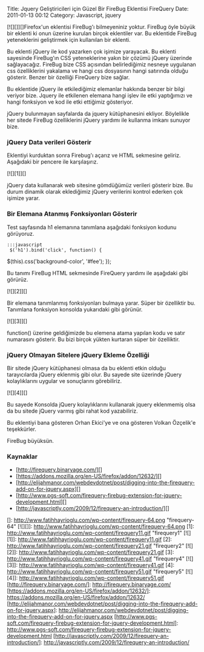Title: Jquery Geliştiricileri için Güzel Bir FireBug Eklentisi FireQuery
Date: 2011-01-13 00:12
Category: Javascript, jquery

[![][]][]Firefox'un eklentisi FireBug'ı bilmeyeniniz yoktur. FireBug
öyle büyük bir eklenti ki onun üzerine kurulan birçok eklentiler var. Bu
eklentide FireBug yeteneklerini geliştirmek için kullanılan bir eklenti.

Bu eklenti jQuery ile kod yazarken çok işimize yarayacak. Bu eklenti
sayesinde FireBug'ın CSS yeteneklerine yakın bir çözümü jQuery üzerinde
sağlayacağız. FireBug bize CSS açısından belirlediğimiz nesneye
uygulanan css özelliklerini yakalama ve hangi css dosyasının hangi
satırında olduğu gösterir. Benzer bir özelliği FireQuery bize sağlar.

Bu eklentide jQuery ile etkilediğimiz elemanlar hakkında benzer bir
bilgi veriyor bize. Jquery ile etkilenen elemana hangi işlev ile etki
yaptığımızı ve hangi fonksiyon ve kod ile etki ettiğimiz gösteriyor.

jQuery bulunmayan sayfalarda da jquery kütüphanesini ekliyor. Böylelikle
her sitede FireBug özelliklerini jQuery yardımı ile kullanma imkanı
sunuyor bize.

### jQuery Data verileri Gösterir

Eklentiyi kurduktan sonra Firebug'ı açarız ve HTML sekmesine geliriz.
Aşağıdaki bir pencere ile karşılaşırız.

[![][1]][]

jQuery data kullanarak web sitesine gömdüğümüz verileri gösterir bize.
Bu durum dinamik olarak eklediğimiz jQuery verilerini kontrol ederken
çok işimize yarar.

### Bir Elemana Atanmış Fonksiyonları Gösterir

Test sayfasında h1 elemanına tanımlana aşağıdaki fonksiyon kodunu
görüyoruz.

	:::javascript
	 $('h1').bind('click', function() {
$(this).css('background-color', '#fee'); }); 

Bu tanımı FireBug HTML sekmesinde FireQuery yardımı ile aşağıdaki gibi
görürüz.

[![][2]][]

Bir elemana tanımlanmış fonksiyonları bulmaya yarar. Süper bir
özelliktir bu. Tanımlana fonksiyon konsolda yukarıdaki gibi görünür.

[![][3]][]

function() üzerine geldiğimizde bu elemena atama yapılan kodu ve satır
numarasını gösterir. Bu bizi birçok yükten kurtaran süper bir
özelliktir.

### jQuery Olmayan Sitelere jQuery Ekleme Özelliği

Bir sitede jQuery kütüphanesi olmasa da bu eklenti etkin olduğu
tarayıcılarda jQuery eklenmiş gibi olur. Bu sayede site üzerinde jQuery
kolaylıklarını uygular ve sonuçlarını görebiliriz.

[![][4]][]

Bu sayede Konsolda jQuery kolaylıklarını kullanarak jquery eklenmemiş
olsa da bu sitede jQuery varmış gibi rahat kod yazabiliriz.

Bu eklentiyi bana gösteren Orhan Ekici'ye ve ona gösteren Volkan
Özçelik'e teşekkürler.

FireBug büyüksün.

### Kaynaklar

-   [http://firequery.binaryage.com/][]
-   [https://addons.mozilla.org/en-US/firefox/addon/12632/][]
-   [http://elijahmanor.com/webdevdotnet/post/digging-into-the-firequery-add-on-for-jquery.aspx][]
-   [http://www.pgs-soft.com/firequery-firebug-extension-for-jquery-development.html][]
-   [http://javascriptly.com/2009/12/firequery-an-introduction/][]

</p>

  []: http://www.fatihhayrioglu.com/wp-content/firequery-64.png
    "firequery-64"
  [![][]]: http://www.fatihhayrioglu.com/wp-content/firequery-64.png
  [1]: http://www.fatihhayrioglu.com/wp-content/firequery11.gif
    "firequery1"
  [![][1]]: http://www.fatihhayrioglu.com/wp-content/firequery11.gif
  [2]: http://www.fatihhayrioglu.com/wp-content/firequery21.gif
    "firequery2"
  [![][2]]: http://www.fatihhayrioglu.com/wp-content/firequery21.gif
  [3]: http://www.fatihhayrioglu.com/wp-content/firequery41.gif
    "firequery4"
  [![][3]]: http://www.fatihhayrioglu.com/wp-content/firequery41.gif
  [4]: http://www.fatihhayrioglu.com/wp-content/firequery51.gif
    "firequery5"
  [![][4]]: http://www.fatihhayrioglu.com/wp-content/firequery51.gif
  [http://firequery.binaryage.com/]: http://firequery.binaryage.com/
  [https://addons.mozilla.org/en-US/firefox/addon/12632/]: https://addons.mozilla.org/en-US/firefox/addon/12632/
  [http://elijahmanor.com/webdevdotnet/post/digging-into-the-firequery-add-on-for-jquery.aspx]:
    http://elijahmanor.com/webdevdotnet/post/digging-into-the-firequery-add-on-for-jquery.aspx
  [http://www.pgs-soft.com/firequery-firebug-extension-for-jquery-development.html]:
    http://www.pgs-soft.com/firequery-firebug-extension-for-jquery-development.html
  [http://javascriptly.com/2009/12/firequery-an-introduction/]: http://javascriptly.com/2009/12/firequery-an-introduction/
